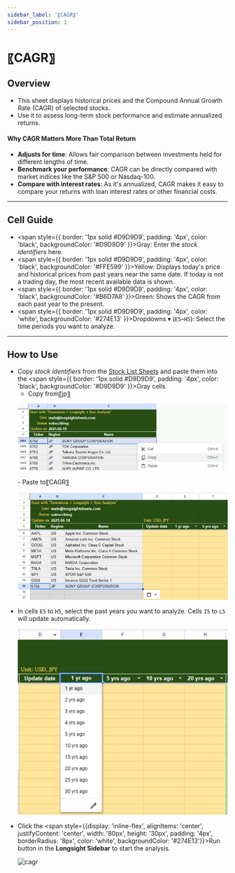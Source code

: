 ```yaml
---
sidebar_label: '〖CAGR〗'
sidebar_position: 1
---
```


# 〖CAGR〗

## Overview
- This sheet displays historical prices and the Compound Annual Growth Rate (CAGR) of selected stocks.
- Use it to assess long-term stock performance and estimate annualized returns.

#### Why CAGR Matters More Than Total Return
- **Adjusts for time**: Allows fair comparison between investments held for different lengths of time.
- **Benchmark your performance**: CAGR can be directly compared with market indices like the S&P 500 or Nasdaq-100.
- **Compare with interest rates**: As it's annualized, CAGR makes it easy to compare your returns with loan interest rates or other financial costs.

---

## Cell Guide
- <span style={{ border: '1px solid #D9D9D9', padding: '4px', color: 'black', backgroundColor: '#D9D9D9' }}>Gray</span>: Enter the *stock identifiers* here.
- <span style={{ border: '1px solid #D9D9D9', padding: '4px', color: 'black', backgroundColor: '#FFE599' }}>Yellow</span>: Displays today's price and historical prices from past years near the same date. If today is not a trading day, the most recent available data is shown.
- <span style={{ border: '1px solid #D9D9D9', padding: '4px', color: 'black', backgroundColor: '#B6D7A8' }}>Green</span>: Shows the CAGR from each past year to the present.
- <span style={{ border: '1px solid #D9D9D9', padding: '4px', color: 'white', backgroundColor: '#274E13' }}>Dropdowns ▾</span> (`E5`–`H5`): Select the time periods you want to analyze.

---

## How to Use
- Copy *stock identifiers* from the [Stock List Sheets](/docs/stock-lists.md) and paste them into the <span style={{ border: '1px solid #D9D9D9', padding: '4px', color: 'black', backgroundColor: '#D9D9D9' }}>Gray</span> cells.
  - Copy from〖jp〗
  <p>
    <img 
      src="/figs/cagr_copy.png" 
      alt="cagr-copy" 
      style={{ maxWidth: "60%", height: "auto" }} />
  </p>
  - Paste to〖CAGR〗
  <p>
    <img 
      src="/figs/cagr_paste.png" 
      alt="cagr-paste" 
      style={{ maxWidth: "60%", height: "auto" }} />
  </p>
- In cells `E5` to `H5`, select the past years you want to analyze. Cells `I5` to `L5` will update automatically.
  <p>
    <img 
      src="/figs/cagr_dropdown.png" 
      alt="cagr-dropdown" 
      style={{ maxWidth: "50%", height: "auto" }} />
  </p>
- Click the <span style={{display: 'inline-flex', alignItems: 'center', justifyContent: 'center', width: '80px', height: '30px', padding: '4px', borderRadius: '8px', color: 'white', backgroundColor: '#274E13'}}>Run</span> button in the **Longsight Sidebar** to start the analysis.
  <p>
    <img 
      src="/figs/cagr_gif_2000.gif" 
      alt="cagr" 
      style={{ maxWidth: "100%", height: "auto" }} />
  </p>